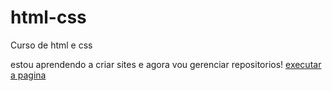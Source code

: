 # html-css
 Curso de html e css

estou aprendendo a criar sites e agora vou gerenciar repositorios!
<a href="https://vicente-sergio-tati.github.io/html-css/projectos/ex001/Desafios/Android - Copia.html">executar a pagina</a>